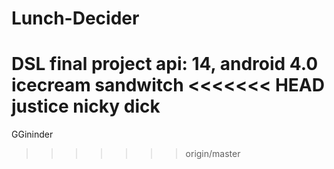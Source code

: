 # Lunch-Decider
DSL final project
api: 14, android 4.0 icecream sandwitch
<<<<<<< HEAD
justice nicky dick
=======
GGininder
>>>>>>> origin/master
